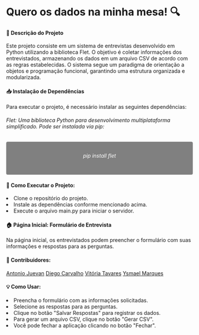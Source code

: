 <h1>Quero os dados na minha mesa! 🔍</h1>
<h4>📄 Descrição do Projeto</h4>
<p>Este projeto consiste em um sistema de entrevistas desenvolvido em Python utilizando a biblioteca Flet. O objetivo é coletar informações dos entrevistados, armazenando os dados em um arquivo CSV de acordo com as regras estabelecidas. O sistema segue um paradigma de orientação a objetos e programação funcional, garantindo uma estrutura organizada e modularizada.</p>

<h4>📥 Instalação de Dependências</h4>

<p>Para executar o projeto, é necessário instalar as seguintes dependências:</p>

<h6>
    <p>Flet: Uma biblioteca Python para desenvolvimento multiplataforma simplificado. Pode ser instalada via pip:</p>
</h6>

<div style="background-color: grey; padding: 10px; border-radius: 4px; text-align: center;"><h6 style="color: #fff;">pip install flet</h6></div>

<h4>🚨 Como Executar o Projeto:</h4>
<li>Clone o repositório do projeto.</li>
<li>Instale as dependências conforme mencionado acima.</li>
<li>Execute o arquivo main.py para iniciar o servidor.</li>

<h4>🏠 Página Inicial: Formulário de Entrevista</h4>

<p>Na página inicial, os entrevistados podem preencher o formulário com suas informações e respostas para as perguntas.</p>



<h4>👤 Contribuidores:</h4>

<a href="https://github.com/Juevan">Antonio Juevan</a>
<a href="https://github.com/1DiegoDev">Diego Carvalho</a>
<a href="https://github.com/VihProgramer">Vitória Tavares</a>
<a href="https://github.com/ysmaelmarks">Ysmael Marques</a>

<h4>💡 Como Usar:</h4>
<li>Preencha o formulário com as informações solicitadas.</li>
<li>Selecione as respostas para as perguntas.</li>
<li>Clique no botão "Salvar Respostas" para registrar os dados.</li>
<li>Para gerar um arquivo CSV, clique no botão "Gerar CSV".</li>
<li>Você pode fechar a aplicação clicando no botão "Fechar".</li>